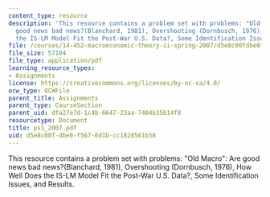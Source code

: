 ```yaml
---
content_type: resource
description: 'This resource contains a problem set with problems: "Old Macro": Are
  good news bad news?(Blanchard, 1981), Overshooting (Dornbusch, 1976), How Well Does
  the IS-LM Model Fit the Post-War U.S. Data?, Some Identification Issues, and Results.'
file: /courses/14-452-macroeconomic-theory-ii-spring-2007/d5e8c00fdbe0f5676d1bcc1828561b58_ps1_2007.pdf
file_size: 57104
file_type: application/pdf
learning_resource_types:
- Assignments
license: https://creativecommons.org/licenses/by-nc-sa/4.0/
ocw_type: OCWFile
parent_title: Assignments
parent_type: CourseSection
parent_uid: dfa27e7d-1c4b-6647-23aa-7404b35b14f8
resourcetype: Document
title: ps1_2007.pdf
uid: d5e8c00f-dbe0-f567-6d1b-cc1828561b58
---
```

This resource contains a problem set with problems: "Old Macro": Are good news bad news?(Blanchard, 1981), Overshooting (Dornbusch, 1976), How Well Does the IS-LM Model Fit the Post-War U.S. Data?, Some Identification Issues, and Results.